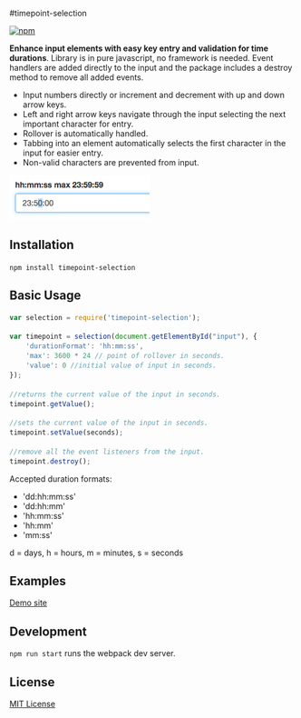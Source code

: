 #timepoint-selection

[![npm](https://img.shields.io/npm/dm/timepoint-selection.svg)](https://www.npmjs.com/package/timepoint-selection)

**Enhance input elements with easy key entry and validation for time durations**. Library is in pure javascript, no framework is needed. Event handlers are added directly to the input and the package includes a destroy method to remove all added events.
* Input numbers directly or increment and decrement with up and down arrow keys.
* Left and right arrow keys navigate through the input selecting the next important character for entry.
* Rollover is automatically handled.
* Tabbing into an element automatically selects the first character in the input for easier entry.
* Non-valid characters are prevented from input.

![Screenshot](pic.png?raw=true "23:59:59 limited selection")

## Installation

  `npm install timepoint-selection`

## Basic Usage

```javascript
var selection = require('timepoint-selection');

var timepoint = selection(document.getElementById("input"), {
    'durationFormat': 'hh:mm:ss',
    'max': 3600 * 24 // point of rollover in seconds.
    'value': 0 //initial value of input in seconds.
});

//returns the current value of the input in seconds.
timepoint.getValue();

//sets the current value of the input in seconds.
timepoint.setValue(seconds);

//remove all the event listeners from the input.
timepoint.destroy();
```

Accepted duration formats:
- 'dd:hh:mm:ss'
- 'dd:hh:mm'
- 'hh:mm:ss'
- 'hh:mm'
- 'mm:ss'

d = days, h = hours, m = minutes, s = seconds

## Examples

[Demo site](http://naomiaro.github.io/timepoint-selection/)

## Development

  `npm run start` runs the webpack dev server.

## License

[MIT License](http://doge.mit-license.org)